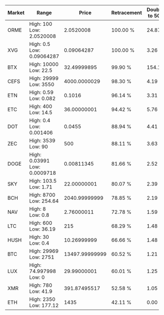 | Market | Range | Price| Retracement | Doubles to 50% |
| --- | --- | --- | --- | --- |
| ORME | High: 100<br />Low: 2.0520008 | 2.0520008 | 100.00 % | 24.87 |
| XVG | High: 0.5<br />Low: 0.09064287 | 0.09064287 | 100.00 % | 3.26 |
| BTX | High: 10000<br />Low: 22.5 | 32.49999895 | 99.90 % | 154.19 |
| CEFS | High: 29999<br />Low: 3550 | 4000.0000029 | 98.30 % | 4.19 |
| ETN | High: 0.59<br />Low: 0.082 | 0.1016 | 96.14 % | 3.31 |
| ETC | High: 400<br />Low: 14.5 | 36.00000001 | 94.42 % | 5.76 |
| DOT | High: 0.4<br />Low: 0.001406 | 0.0455 | 88.94 % | 4.41 |
| ZEC | High: 3539<br />Low: 90 | 500 | 88.11 % | 3.63 |
| DOGE | High: 0.03991<br />Low: 0.0009718 | 0.00811345 | 81.66 % | 2.52 |
| SKY | High: 103.5<br />Low: 1.71 | 22.00000001 | 80.07 % | 2.39 |
| BCH | High: 8700<br />Low: 254.64 | 2040.99999999 | 78.85 % | 2.19 |
| NAV | High: 8<br />Low: 0.8 | 2.76000011 | 72.78 % | 1.59 |
| LTC | High: 600<br />Low: 36.19 | 215 | 68.29 % | 1.48 |
| HUSH | High: 30<br />Low: 0.4 | 10.26999999 | 66.66 % | 1.48 |
| BTC | High: 29969<br />Low: 2751 | 13497.99999999 | 60.52 % | 1.21 |
| LUX | High: 74.997998<br />Low: 0 | 29.99000001 | 60.01 % | 1.25 |
| XMR | High: 780<br />Low: 41.9 | 391.87495517 | 52.58 % | 1.05 |
| ETH | High: 2350<br />Low: 177.12 | 1435 | 42.11 % | 0.00 |
